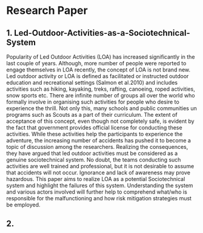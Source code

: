 # Research Paper

## 1. Led-Outdoor-Activities-as-a-Sociotechnical-System

 Popularity of Led Outdoor Activities (LOA) has increased significantly in the last couple of years. Although, more number of people were reported to engage themselves in LOA recently, the concept of LOA is not brand new. Led outdoor activity or LOA is defined as facilitated or instructed outdoor education and recreational settings (Salmon et al.2010) and includes activities such as hiking, kayaking, treks, rafting, canoeing, roped activities, snow sports etc. There are infinite number of groups all over the world who formally involve in organising such activities for people who desire to experience the thrill. Not only this, many schools and public communities un programs such as Scouts as a part of their curriculum. The extent of acceptance of this concept, even though not completely safe, is evident by the fact that government provides official license for conducting these activities. While these activities help the participants to experience the adventure, the increasing number of accidents has pushed it to become a topic of discussion among the researchers. Realizing the consequences, they have argued that led outdoor activities must be considered as a genuine sociotechnical system. No doubt, the teams conducting such activities are well trained and professional, but it is not desirable to assume that accidents will not occur. Ignorance and lack of awareness may prove hazardous. This paper aims to realize LOA as a potential Sociotechnical system and highlight the failures of this system. Understanding the system and various actors involved will further help to comprehend what/who is responsible for the malfunctioning and how risk mitigation strategies must be employed.

## 2. 

